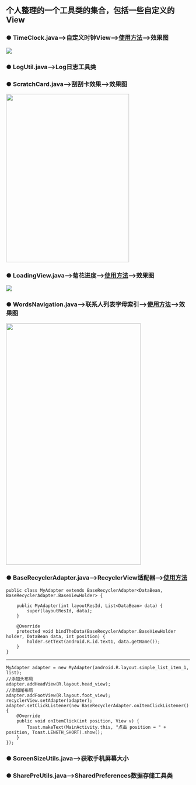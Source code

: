 ## 个人整理的一个工具类的集合，包括一些自定义的View
### ● TimeClock.java——>自定义时钟View——>[使用方法](http://blog.csdn.net/a_zhon/article/details/53027501)——>效果图

<img src="http://img.blog.csdn.net/20161105231805323" />

### ● LogUtil.java——>Log日志工具类
### ● ScratchCard.java——>刮刮卡效果——>效果图

<img src="http://img.blog.csdn.net/20161104233422147" width="337px" height="460px" />

### ● LoadingView.java——>菊花进度——>[使用方法](http://blog.csdn.net/a_zhon/article/details/53143034)——>效果图
<img src="http://i.imgur.com/PGQ8CIt.gif" />

### ● WordsNavigation.java——>联系人列表字母索引——>[使用方法](http://blog.csdn.net/a_zhon/article/details/53214849)——>效果图

<img width="369px" height="660px" src="http://img.blog.csdn.net/20161118122207199" /> 

### ● BaseRecyclerAdapter.java——>RecyclerView适配器——>[使用方法](http://blog.csdn.net/a_zhon/article/details/66971369)

```
public class MyAdapter extends BaseRecyclerAdapter<DataBean, BaseRecyclerAdapter.BaseViewHolder> {

    public MyAdapter(int layoutResId, List<DataBean> data) {
        super(layoutResId, data);
    }

    @Override
    protected void bindTheData(BaseRecyclerAdapter.BaseViewHolder holder, DataBean data, int position) {
        holder.setText(android.R.id.text1, data.getName());
    }
}

```
---
```
MyAdapter adapter = new MyAdapter(android.R.layout.simple_list_item_1, list);
//添加头布局
adapter.addHeadView(R.layout.head_view);
//添加尾布局
adapter.addFootView(R.layout.foot_view);
recyclerView.setAdapter(adapter);
adapter.setClickListener(new BaseRecyclerAdapter.onItemClickListener() {
    @Override
    public void onItemClick(int position, View v) {
        Toast.makeText(MainActivity.this, "点击 position = " + position, Toast.LENGTH_SHORT).show();
    }
});
```
### ● ScreenSizeUtils.java——>获取手机屏幕大小
### ● SharePreUtils.java——>SharedPreferences数据存储工具类

